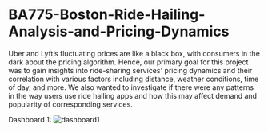 # BA775-Boston-Ride-Hailing-Analysis-and-Pricing-Dynamics

Uber and Lyft’s fluctuating prices are like a black box, with consumers in the dark about the pricing algorithm. Hence, our primary goal for this project was to gain insights into ride-sharing services' pricing dynamics and their correlation with various factors including distance, weather conditions, time of day, and more. We also wanted to investigate if there were any patterns in the way users use ride hailing apps and how this may affect demand and popularity of corresponding services.


Dashboard 1:
![dashboard1](https://github.com/BoyuanChen0104/BA775-Boston-Ride-Hailing-Analysis-and-Pricing-Dynamics/assets/140489778/d577d7bc-295a-41fe-8467-ab218439b725)
